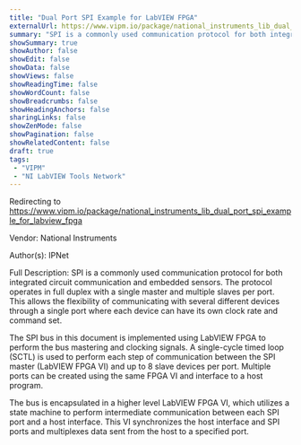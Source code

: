 ```yaml
---
title: "Dual Port SPI Example for LabVIEW FPGA"
externalUrl: https://www.vipm.io/package/national_instruments_lib_dual_port_spi_example_for_labview_fpga
summary: "SPI is a commonly used communication protocol for both integrated circuit communication and embedded sensors."
showSummary: true
showAuthor: false
showEdit: false
showData: false
showViews: false
showReadingTime: false
showWordCount: false
showBreadcrumbs: false
showHeadingAnchors: false
sharingLinks: false
showZenMode: false
showPagination: false
showRelatedContent: false
draft: true
tags:
 - "VIPM"
 - "NI LabVIEW Tools Network"
---
```


Redirecting to https://www.vipm.io/package/national_instruments_lib_dual_port_spi_example_for_labview_fpga

Vendor: National Instruments

Author(s): IPNet
 
Full Description:
SPI is a commonly used communication protocol for both integrated circuit communication and embedded sensors.  The protocol operates in full duplex with a single master and multiple slaves per port.  This allows the flexibility of communicating with several different devices through a single port where each device can have its own clock rate and command set.

The SPI bus in this document is implemented using LabVIEW FPGA to perform the bus mastering and clocking signals.  A single-cycle timed loop (SCTL) is used to perform each step of communication between the SPI master (LabVIEW FPGA VI) and up to 8 slave devices per port.  Multiple ports can be created using the same FPGA VI and interface to a host program.

The bus is encapsulated in a higher level LabVIEW FPGA VI, which utilizes a state machine to perform intermediate communication between each SPI port and a host interface.  This VI synchronizes the host interface and SPI ports and multiplexes data sent from the host to a specified port.